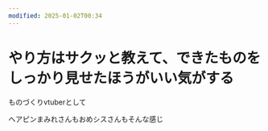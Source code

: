 ```yaml
---
modified: 2025-01-02T00:34
---
```

# やり方はサクッと教えて、できたものをしっかり見せたほうがいい気がする

ものづくりvtuberとして

ヘアピンまみれさんもおめシスさんもそんな感じ